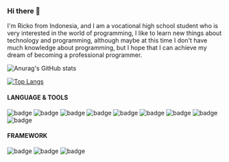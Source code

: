 ### Hi there 👋

I'm Ricko from Indonesia, and I am a vocational high school student who is very interested in the world of programming, I like to learn new things about technology and programming, although maybe at this time I don't have much knowledge about programming, but I hope that I can achieve my dream of becoming a professional programmer.

![Anurag's GitHub stats](https://github-readme-stats.vercel.app/api?username=rickosong&show_icons=true&theme=radical)

[![Top Langs](https://github-readme-stats.vercel.app/api/top-langs/?username=rickosong&layout=demo&theme=radical)](https://github.com/anuraghazra/github-readme-stats)

#### LANGUAGE & TOOLS
![badge](https://img.shields.io/badge/HTML-239120?style=for-the-badge&logo=html5&logoColor=white)
![badge](https://img.shields.io/badge/CSS-239120?&style=for-the-badge&logo=css3&logoColor=white)
![badge](https://img.shields.io/badge/JavaScript-323330?style=for-the-badge&logo=javascript&logoColor=F7DF1E)
![badge](https://img.shields.io/badge/Python-3776AB?style=for-the-badge&logo=python&logoColor=white)
![badge](https://img.shields.io/badge/PHP-777BB4?style=for-the-badge&logo=php&logoColor=white)
![badge](https://img.shields.io/badge/MySQL-00000F?style=for-the-badge&logo=mysql&logoColor=white)
![badge](https://img.shields.io/badge/SQLite-07405E?style=for-the-badge&logo=sqlite&logoColor=white)
![badge](https://img.shields.io/badge/Spotify-1ED760?&style=for-the-badge&logo=spotify&logoColor=white)
![badge](	https://img.shields.io/badge/Windows-0078D6?style=for-the-badge&logo=windows&logoColor=white)


#### FRAMEWORK
![badge](https://img.shields.io/badge/Laravel-FF2D20?style=for-the-badge&logo=laravel&logoColor=white)
![badge](https://img.shields.io/badge/Django-092E20?style=for-the-badge&logo=django&logoColor=white)
![badge](https://img.shields.io/badge/Bootstrap-563D7C?style=for-the-badge&logo=bootstrap&logoColor=white)

